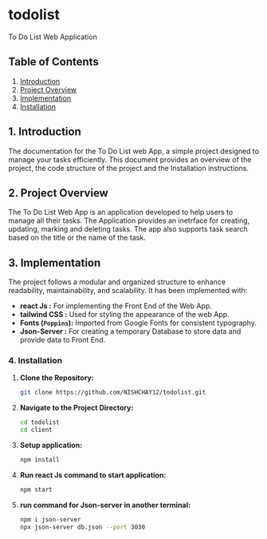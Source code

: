 # todolist
To Do List Web Application

## Table of Contents

1. [Introduction](#1-introduction)
2. [Project Overview](#2-project-overview)
3. [Implementation](#3-implementation)
4. [Installation](#4-installation)


## 1. Introduction

The documentation for the To Do List web App, a simple  project designed to manage your tasks efficiently. This document provides an overview of the project, the code structure of the project and the Installation instructions.

## 2. Project Overview

The To Do List Web App is an application developed to help users to manage all their tasks. The Application provides an inetrface for creating, updating, marking and deleting tasks. The app also supports task search based on the title or the name of the task.

## 3. Implementation

The project follows a modular and organized structure to enhance readability, maintainability, and scalability. It has been implemented with:

- **react Js :** For implementing the Front End of the Web App.
- **tailwind CSS :** Used for styling the appearance of the web App.
- **Fonts (`Poppins`):** Imported from Google Fonts for consistent typography.
- **Json-Server :** For creating a temporary Database to store data and provide data to Front End.

### 4. Installation

1. **Clone the Repository:**

   ```bash
   git clone https://github.com/NISHCHAY12/todolist.git
   ```

2. **Navigate to the Project Directory:**

   ```bash
   cd todolist
   cd client
   ```

3. **Setup application:**

   ```bash
   npm install
   ```

4. **Run react Js command to start application:**

   ```bash
   npm start
   ```

5. **run command for Json-server in another terminal:**

   ```bash
   npm i json-server
   npx json-server db.json --port 3030
   ```
